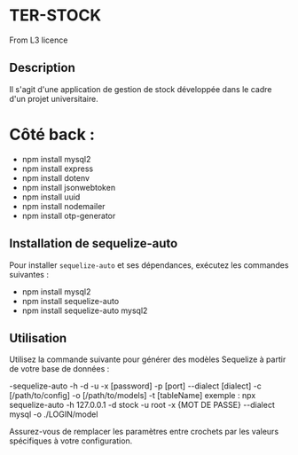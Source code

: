 # TER-STOCK
From L3 licence

## Description
Il s'agit d'une application de gestion de stock développée dans le cadre d'un projet universitaire.


# Côté back :
- npm install mysql2
- npm install express
- npm install dotenv
- npm install jsonwebtoken
- npm install uuid
- npm install nodemailer
- npm install otp-generator

## Installation de sequelize-auto
Pour installer `sequelize-auto` et ses dépendances, exécutez les commandes suivantes :

- npm install mysql2
- npm install sequelize-auto
- npm install sequelize-auto mysql2

## Utilisation
Utilisez la commande suivante pour générer des modèles Sequelize à partir de votre base de données :

-sequelize-auto -h <host> -d <database> -u <user> -x [password] -p [port] --dialect [dialect] -c [/path/to/config] -o [/path/to/models] -t [tableName]
exemple :
npx sequelize-auto -h 127.0.0.1 -d stock -u root -x {MOT DE PASSE} --dialect mysql -o ./LOGIN/model

Assurez-vous de remplacer les paramètres entre crochets par les valeurs spécifiques à votre configuration.



